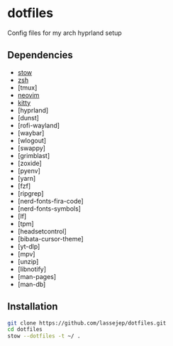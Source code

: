 # dotfiles
Config files for my arch hyprland setup

## Dependencies
- [stow](https://www.gnu.org/software/stow/)
- [zsh](https://www.zsh.org/)
- [tmux]
- [neovim](https://neovim.io/)
- [kitty](https://sw.kovidgoyal.net/kitty/)
- [hyprland]
- [dunst]
- [rofi-wayland]
- [waybar]
- [wlogout]
- [swappy]
- [grimblast]
- [zoxide]
- [pyenv]
- [yarn]
- [fzf]
- [ripgrep]
- [nerd-fonts-fira-code]
- [nerd-fonts-symbols]
- [lf]
- [tpm]
- [headsetcontrol]
- [bibata-cursor-theme]
- [yt-dlp]
- [mpv]
- [unzip]
- [libnotify]
- [man-pages]
- [man-db]

## Installation
```bash
git clone https://github.com/lassejep/dotfiles.git
cd dotfiles
stow --dotfiles -t ~/ .
```
